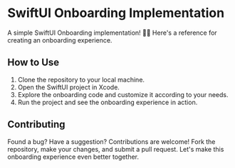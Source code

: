 # SwiftUI Onboarding Implementation

A simple SwiftUI Onboarding implementation! 📱💡 Here's a reference for creating an onboarding experience.

## How to Use

1. Clone the repository to your local machine.
2. Open the SwiftUI project in Xcode.
3. Explore the onboarding code and customize it according to your needs.
4. Run the project and see the onboarding experience in action.

## Contributing

Found a bug? Have a suggestion? Contributions are welcome! Fork the repository, make your changes, and submit a pull request. Let's make this onboarding experience even better together.
